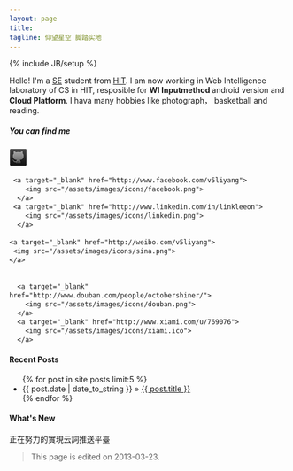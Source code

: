 ```yaml
---
layout: page
title: 
tagline: 仰望星空 脚踏实地
---
```

{% include JB/setup %}

  <p>
    Hello! I'm a <a target="_blank" href="http://en.wikipedia.org/wiki/Software_engineering">SE</a> student from <a href="http://en.hit.edu.cn/" >HIT</a>. I am now working in Web Intelligence laboratory of CS in HIT, resposible for <strong>WI Inputmethod </strong>android version and <strong>Cloud Platform</strong>.
	I hava many hobbies like photograph， basketball and reading.
  </p>

  <h5>You can find me</h5>
<p>
    <a target="_blank" href="http://github.com/leeon">
     <img src="/assets/images/icons/github.png">
    </a>

     <a target="_blank" href="http://www.facebook.com/v5liyang">
        <img src="/assets/images/icons/facebook.png">
      </a>
     <a target="_blank" href="http://www.linkedin.com/in/linkleeon">
        <img src="/assets/images/icons/linkedin.png">
      </a>

    <a target="_blank" href="http://weibo.com/v5liyang">
     <img src="/assets/images/icons/sina.png">
    </a>
 

      <a target="_blank" href="http://www.douban.com/people/octobershiner/">
      	<img src="/assets/images/icons/douban.png">
      </a>
      <a target="_blank" href="http://www.xiami.com/u/769076">
        <img src="/assets/images/icons/xiami.ico">
      </a>
</p>

#### Recent Posts

<ul class="posts">
  <!--User limit to set the number of posts listed in the page-->
  {% for post in site.posts limit:5 %}
    <li><span>{{ post.date | date_to_string }}</span> &raquo; <a href="{{ BASE_PATH }}{{ post.url }}">{{ post.title }}</a></li>
  {% endfor %}
</ul>

#### What's New
正在努力的實現云詞推送平臺

>This page is edited on 2013-03-23.